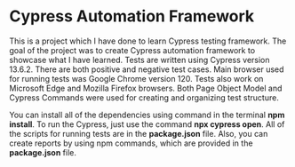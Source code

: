 # Cypress Automation Framework

This is a project which I have done to learn Cypress testing framework. The goal of the project was to create Cypress automation framework to showcase what I have learned. Tests are written using Cypress version 13.6.2. There are both positive and negative test cases. Main browser used for running tests was Google Chrome version 120. Tests also work on Microsoft Edge and Mozilla Firefox browsers. Both Page Object Model and Cypress Commands were used for creating and organizing test structure.

You can install all of the dependencies using command in the terminal **npm install**. To run the Cypress, just use the command **npx cypress open**. All of the scripts for running tests are in the **package.json** file. Also, you can create reports by using npm commands, which are provided in the **package.json** file.
